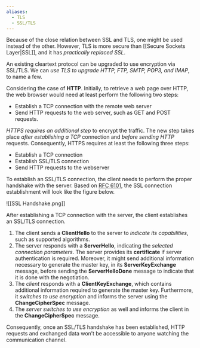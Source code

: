 ```yaml
---
aliases:
  - TLS
  - SSL/TLS
---
```

Because of the close relation between SSL and TLS, one might be used instead of the other. However, TLS is more secure than [[Secure Sockets Layer|SSL]], and it has *practically replaced SSL*. 

An existing cleartext protocol can be upgraded to use encryption via SSL/TLS. We can *use TLS to upgrade HTTP, FTP, SMTP, POP3, and IMAP*, to name a few. 

Considering the case of **HTTP**. Initially, to retrieve a web page over HTTP, the web browser would need at least perform the following two steps:

- Establish a TCP connection with the remote web server
- Send HTTP requests to the web server, such as GET and POST requests.

*HTTPS requires an additional step* to encrypt the traffic. The new step takes place *after establishing a TCP* connection and *before sending HTTP* requests. Consequently, HTTPS requires at least the following three steps:

- Establish a TCP connection
- Establish SSL/TLS connection
- Send HTTP requests to the webserver


To establish an SSL/TLS connection, the client needs to perform the proper handshake with the server. Based on [RFC 6101](https://datatracker.ietf.org/doc/html/rfc6101), the SSL connection establishment will look like the figure below.

![[SSL Handshake.png]]

After establishing a TCP connection with the server, the client establishes an SSL/TLS connection. 

1) The client sends a **ClientHello** to the server to *indicate its capabilities*, such as supported algorithms.
2) The server responds with a **ServerHello**, indicating the *selected connection parameters*. The server provides its **certificate** if server authentication is required. Moreover, it might send additional information necessary to generate the master key, in its **ServerKeyExchange** message, before sending the **ServerHelloDone** message to indicate that it is done with the negotiation.
3) The *client* responds with a **ClientKeyExchange**, which contains additional information required to generate the master key. Furthermore, it *switches to use encryption* and informs the server using the **ChangeCipherSpec** message.
4) The *server switches to use encryption* as well and informs the client in the **ChangeCipherSpec** message.

Consequently, once an SSL/TLS handshake has been established, HTTP requests and exchanged data won’t be accessible to anyone watching the communication channel.


